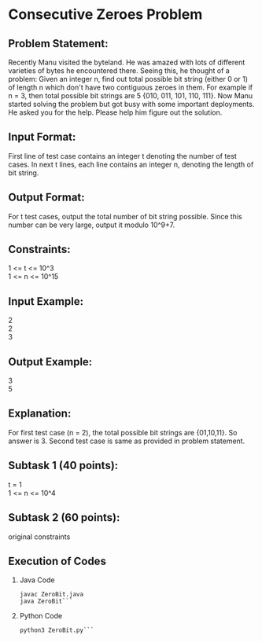 Consecutive Zeroes Problem
==========================

## Problem Statement: ##

Recently Manu visited the byteland. He was amazed with lots of different varieties of bytes he
encountered there. Seeing this, he thought of a problem: Given an integer n, find out total possible bit string (either 0 or 1) of length n which don't have two contiguous zeroes in them. For example if n = 3, then total possible bit strings are 5 {010, 011, 101, 110, 111}. Now Manu started solving the problem but got busy with some important deployments. He asked you for the help. Please help him figure out the solution.

## Input Format: ##

First line of test case contains an integer t denoting the number of test cases.
In next t lines, each line contains an integer n, denoting the length of bit string.

## Output Format: ##

For t test cases, output the total number of bit string possible. Since this number can be very large, output it modulo 10^9+7.

## Constraints: ##

1 <= t <= 10^3 <br>
1 <= n <= 10^15

## Input Example: ##

2 <br>
2 <br>
3

## Output Example: ##

3 <br>
5

## Explanation: ##

For first test case (n = 2), the total possible bit strings are {01,10,11}. So answer is 3.
Second test case is same as provided in problem statement.

## Subtask 1 (40 points): ##

t = 1 <br>
1 <= n <= 10^4

## Subtask 2 (60 points): ##

original constraints


## Execution of Codes ##

1. Java Code <br>
    ```shell   
    javac ZeroBit.java 
    java ZeroBit```

2. Python Code
    ```shell
    python3 ZeroBit.py```
